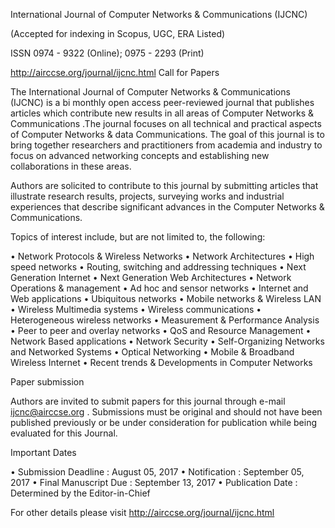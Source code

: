   International Journal of Computer Networks & Communications (IJCNC)

(Accepted for indexing in Scopus, UGC, ERA Listed)


ISSN 0974 - 9322 (Online); 0975 - 2293 (Print)


http://airccse.org/journal/ijcnc.html
Call for Papers


The International Journal of Computer Networks & Communications (IJCNC) is a bi monthly open access peer-reviewed journal that publishes articles which contribute new results in all areas of Computer Networks & Communications .The journal focuses on all technical and practical aspects of Computer Networks & data Communications. The goal of this journal is to bring together researchers and practitioners from academia and industry to focus on advanced networking concepts and establishing new collaborations in these areas.

Authors are solicited to contribute to this journal by submitting articles that illustrate research results, projects, surveying works and industrial experiences that describe significant advances in the Computer Networks & Communications.

Topics of interest include, but are not limited to, the following:

•	Network Protocols & Wireless Networks
•	Network Architectures
•	High speed networks
•	Routing, switching and addressing techniques
•	Next Generation Internet
•	Next Generation Web Architectures
•	Network Operations & management
•	Ad hoc and sensor networks
•	Internet and Web applications
•	Ubiquitous networks
•	Mobile networks & Wireless LAN
•	Wireless Multimedia systems
•	Wireless communications
•	Heterogeneous wireless networks
•	Measurement & Performance Analysis
•	Peer to peer and overlay networks
•	QoS and Resource Management
•	Network Based applications
•	Network Security
•	Self-Organizing Networks and Networked Systems
•	Optical Networking
•	Mobile & Broadband Wireless Internet
•	Recent trends & Developments in Computer Networks

Paper submission

Authors are invited to submit papers for this journal through e-mail ijcnc@airccse.org . Submissions must be original and should not have been published previously or be under consideration for publication while being evaluated for this Journal.





Important Dates

•	Submission Deadline     : August 05, 2017
•	Notification                   : September 05, 2017
•	Final Manuscript Due    : September 13, 2017
•	Publication Date            : Determined by the Editor-in-Chief

For other details please visit http://airccse.org/journal/ijcnc.html

